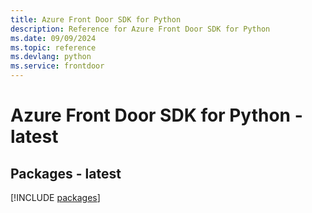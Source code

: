 ```yaml
---
title: Azure Front Door SDK for Python
description: Reference for Azure Front Door SDK for Python
ms.date: 09/09/2024
ms.topic: reference
ms.devlang: python
ms.service: frontdoor
---
```

# Azure Front Door SDK for Python - latest
## Packages - latest
[!INCLUDE [packages](front-door-index.md)]
